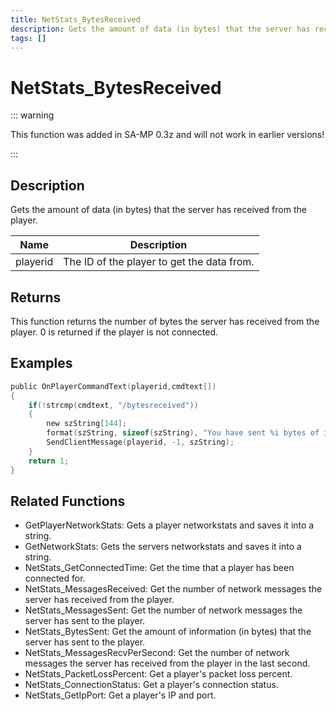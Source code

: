 ```yaml
---
title: NetStats_BytesReceived
description: Gets the amount of data (in bytes) that the server has received from the player.
tags: []
---
```


# NetStats_BytesReceived

<TagLinks />

::: warning

This function was added in SA-MP 0.3z and will not work in earlier versions!

:::

## Description

Gets the amount of data (in bytes) that the server has received from the player.


| Name | Description |
|------|-------------|
|playerid | The ID of the player to get the data from.|


## Returns

This function returns the number of bytes the server has received from the player. 0 is returned if the player is not connected.


## Examples


```c
public OnPlayerCommandText(playerid,cmdtext[])
{    
    if(!strcmp(cmdtext, "/bytesreceived"))
    {
        new szString[144];
        format(szString, sizeof(szString), "You have sent %i bytes of information to the server.", NetStats_BytesReceived(playerid));
        SendClientMessage(playerid, -1, szString);
    }
    return 1;
}
```


## Related Functions


-  GetPlayerNetworkStats: Gets a player networkstats and saves it into a string.
-  GetNetworkStats: Gets the servers networkstats and saves it into a string.
-  NetStats_GetConnectedTime: Get the time that a player has been connected for.
-  NetStats_MessagesReceived: Get the number of network messages the server has received from the player.
-  NetStats_MessagesSent: Get the number of network messages the server has sent to the player.
-  NetStats_BytesSent: Get the amount of information (in bytes) that the server has sent to the player.
-  NetStats_MessagesRecvPerSecond: Get the number of network messages the server has received from the player in the last second.
-  NetStats_PacketLossPercent: Get a player's packet loss percent.
-  NetStats_ConnectionStatus: Get a player's connection status.
-  NetStats_GetIpPort: Get a player's IP and port.